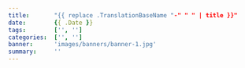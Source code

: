 ```yaml
---
title:       "{{ replace .TranslationBaseName "-" " " | title }}"
date:        {{ .Date }}
tags:        ['', '']
categories:  ['', '']
banner:      'images/banners/banner-1.jpg'
summary:     ''
---
```


<!--more-->
